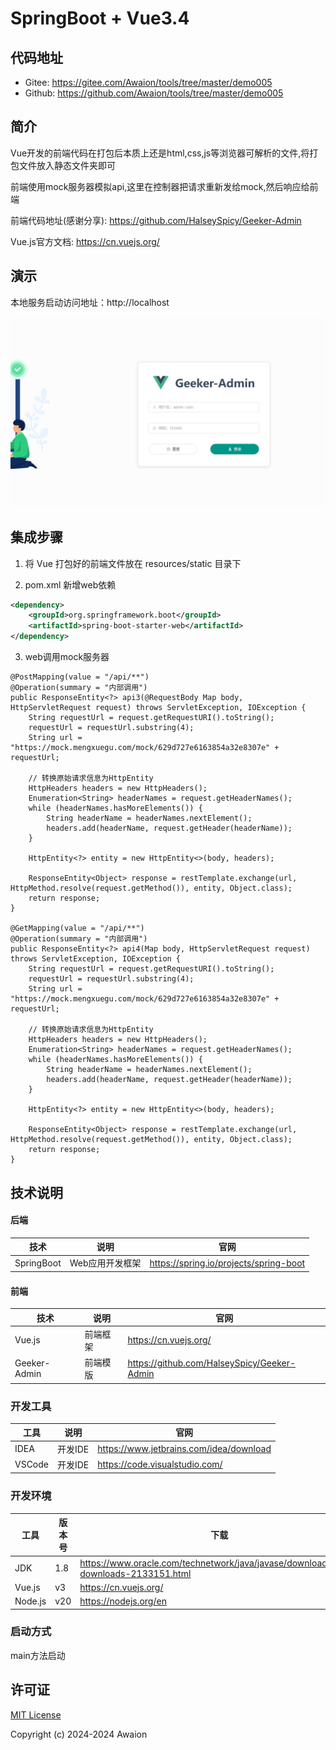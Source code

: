 # SpringBoot + Vue3.4

## 代码地址

- Gitee: https://gitee.com/Awaion/tools/tree/master/demo005
- Github: https://github.com/Awaion/tools/tree/master/demo005

## 简介

Vue开发的前端代码在打包后本质上还是html,css,js等浏览器可解析的文件,将打包文件放入静态文件夹即可

前端使用mock服务器模拟api,这里在控制器把请求重新发给mock,然后响应给前端

前端代码地址(感谢分享): https://github.com/HalseySpicy/Geeker-Admin

Vue.js官方文档: https://cn.vuejs.org/

## 演示
本地服务启动访问地址：http://localhost

![首页](src/main/resources/document/20240412104732.png)

## 集成步骤

1. 将 Vue 打包好的前端文件放在 resources/static 目录下

2. pom.xml 新增web依赖

```xml
<dependency>
    <groupId>org.springframework.boot</groupId>
    <artifactId>spring-boot-starter-web</artifactId>
</dependency>
```

3. web调用mock服务器
```
@PostMapping(value = "/api/**")
@Operation(summary = "内部调用")
public ResponseEntity<?> api3(@RequestBody Map body, HttpServletRequest request) throws ServletException, IOException {
    String requestUrl = request.getRequestURI().toString();
    requestUrl = requestUrl.substring(4);
    String url = "https://mock.mengxuegu.com/mock/629d727e6163854a32e8307e" + requestUrl;

    // 转换原始请求信息为HttpEntity
    HttpHeaders headers = new HttpHeaders();
    Enumeration<String> headerNames = request.getHeaderNames();
    while (headerNames.hasMoreElements()) {
        String headerName = headerNames.nextElement();
        headers.add(headerName, request.getHeader(headerName));
    }

    HttpEntity<?> entity = new HttpEntity<>(body, headers);

    ResponseEntity<Object> response = restTemplate.exchange(url, HttpMethod.resolve(request.getMethod()), entity, Object.class);
    return response;
}

@GetMapping(value = "/api/**")
@Operation(summary = "内部调用")
public ResponseEntity<?> api4(Map body, HttpServletRequest request) throws ServletException, IOException {
    String requestUrl = request.getRequestURI().toString();
    requestUrl = requestUrl.substring(4);
    String url = "https://mock.mengxuegu.com/mock/629d727e6163854a32e8307e" + requestUrl;

    // 转换原始请求信息为HttpEntity
    HttpHeaders headers = new HttpHeaders();
    Enumeration<String> headerNames = request.getHeaderNames();
    while (headerNames.hasMoreElements()) {
        String headerName = headerNames.nextElement();
        headers.add(headerName, request.getHeader(headerName));
    }

    HttpEntity<?> entity = new HttpEntity<>(body, headers);

    ResponseEntity<Object> response = restTemplate.exchange(url, HttpMethod.resolve(request.getMethod()), entity, Object.class);
    return response;
}
```

## 技术说明

#### 后端

| 技术                 | 说明                | 官网                                           |
| -------------------- | ------------------- | ---------------------------------------------- |
| SpringBoot           | Web应用开发框架      | https://spring.io/projects/spring-boot         |

#### 前端

| 技术         | 说明                   | 官网                                               |
| ----------   | ---------------------  | --------------------------------------            |
| Vue.js       | 前端框架               | https://cn.vuejs.org/                             |
| Geeker-Admin | 前端模版               | https://github.com/HalseySpicy/Geeker-Admin       |

### 开发工具

| 工具          | 说明                | 官网                                            |
| ------------- | ------------------- | ----------------------------------------------- |
| IDEA          | 开发IDE             | https://www.jetbrains.com/idea/download         |
| VSCode        | 开发IDE             | https://code.visualstudio.com/                  |

### 开发环境

| 工具          | 版本号  | 下载                                                                                 |
| ------------- | ------ | ------------------------------------------------------------                         |
| JDK           | 1.8    | https://www.oracle.com/technetwork/java/javase/downloads/jdk8-downloads-2133151.html |
| Vue.js        | v3     | https://cn.vuejs.org/                                                                |
| Node.js       | v20    | https://nodejs.org/en                                                                |


### 启动方式

main方法启动

## 许可证

[MIT License](https://opensource.org/license/mit)

Copyright (c) 2024-2024 Awaion

